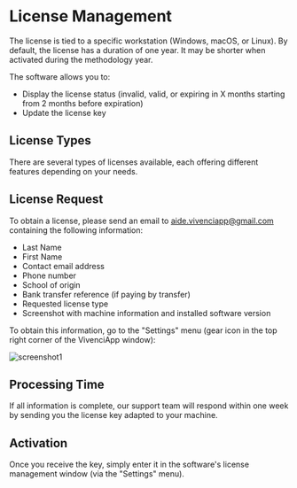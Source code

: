 # License Management

The license is tied to a specific workstation (Windows, macOS, or Linux).
By default, the license has a duration of one year.
It may be shorter when activated during the methodology year.

The software allows you to:
- Display the license status (invalid, valid, or expiring in X months starting from 2 months before expiration)
- Update the license key

## License Types

There are several types of licenses available, each offering different features depending on your needs.

## License Request

To obtain a license, please send an email to aide.vivenciapp@gmail.com containing the following information:
- Last Name
- First Name
- Contact email address
- Phone number
- School of origin
- Bank transfer reference (if paying by transfer)
- Requested license type
- Screenshot with machine information and installed software version

To obtain this information, go to the "Settings" menu (gear icon in the top right corner of the VivenciApp window):

![screenshot1](assets/help/fr/images/image_license.png)

## Processing Time

If all information is complete, our support team will respond within one week by sending you the license key adapted to your machine.

## Activation

Once you receive the key, simply enter it in the software's license management window (via the "Settings" menu).